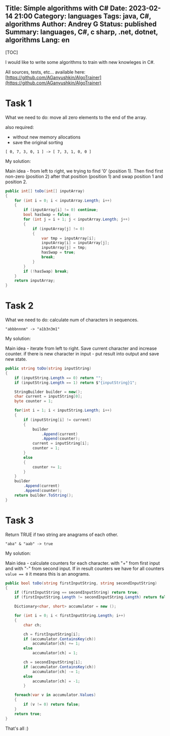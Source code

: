 Title: Simple algorithms with C#
Date: 2023-02-14 21:00
Category: languages
Tags: java, C#, algorithms
Author: Andrey G
Status: published
Summary: languages, C#, c sharp, .net, dotnet, algorithms
Lang: en
---

[TOC]

I would like to write some algorithms to train with new knowleges in C#.

All sources, tests, etc...
available here: [https://github.com/AGanyushkin/AlgoTrainer](https://github.com/AGanyushkin/AlgoTrainer)


# Task 1

What we need to do: move all zero elements to the end of the array.

also required:

- without new memory allocations
- save the original sorting

```
[ 0, 7, 3, 0, 1 ] -> [ 7, 3, 1, 0, 0 ]
```

My solution:

Main idea - from left to right, we trying to find '0' (position 1). Then find first non-zero (position 2)
after that position (position 1) and swap position 1 and position 2.

```csharp
public int[] toDo(int[] inputArray)
{
    for (int i = 0; i < inputArray.Length; i++)
    {
        if (inputArray[i] != 0) continue;
        bool hasSwap = false;
        for (int j = i + 1; j < inputArray.Length; j++)
        {
            if (inputArray[j] != 0)
            {
                var tmp = inputArray[i];
                inputArray[i] = inputArray[j];
                inputArray[j] = tmp;
                hasSwap = true;
                break;
            }
        }
        if (!hasSwap) break;
    }
    return inputArray;
}
```

# Task 2

What we need to do: calculate num of characters in sequences.

```
"abbbnnnm" -> "a1b3n3m1"
```

My solution:

Main idea - iterate from left to right. Save current character and increase counter.
if there is new character in input - put result into output and save new state.

```csharp
public string toDo(string inputString)
{
    if (inputString.Length == 0) return "";
    if (inputString.Length == 1) return $"{inputString}1";

    StringBuilder builder = new();
    char current = inputString[0];
    byte counter = 1;

    for(int i = 1; i < inputString.Length; i++)
    {
        if (inputString[i] != current)
        {
            builder
                .Append(current)
                .Append(counter);
            current = inputString[i];
            counter = 1;
        }
        else
        {
            counter += 1;
        }
    }
    builder
        .Append(current)
        .Append(counter);
    return builder.ToString();
}
```

# Task 3

Return TRUE if two string are anagrams of each other.

```
"aba" & "aab" -> true
```

My solution:

Main idea - calculate counters for each character. with "+" from first input and with "-" from second input.
If in result counters we have for all counters `value == 0` it means this is an anograms.

```csharp
public bool toDo(string firstInputString, string secondInputString)
{
    if (firstInputString == secondInputString) return true;
    if (firstInputString.Length != secondInputString.Length) return false;

    Dictionary<char, short> accumulator = new ();

    for (int i = 0; i < firstInputString.Length; i++)
    {
        char ch;

        ch = firstInputString[i];
        if (accumulator.ContainsKey(ch))
            accumulator[ch] += 1;
        else
            accumulator[ch] = 1;

        ch = secondInputString[i];
        if (accumulator.ContainsKey(ch))
            accumulator[ch] -= 1;
        else
            accumulator[ch] = -1;
        }

    foreach(var v in accumulator.Values)
    {
        if (v != 0) return false;
    }
    return true;
}
```

That's all :)